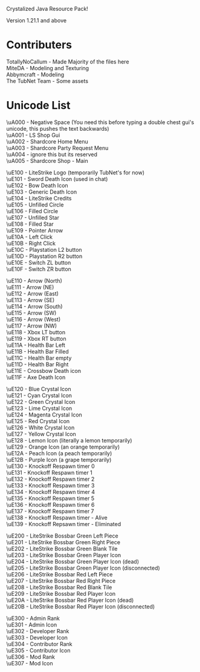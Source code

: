 Crystalized Java Resource Pack!

Version 1.21.1 and above

# Contributers
TotallyNoCallum - Made Majority of the files here<br>
MiteDA - Modeling and Texturing<br>
Abbymcraft - Modeling<br>
The TubNet Team - Some assets<br>

# Unicode List
\uA000 - Negative Space (You need this before typing a double chest gui's unicode, this pushes the text backwards) <br>
\uA001 - LS Shop Gui <br>
\uA002 - Shardcore Home Menu <br>
\uA003 - Shardcore Party Request Menu <br>
\uA004 - ignore this but its reserved <br>
\uA005 - Shardcore Shop - Main <br>

\uE100 - LiteStrike Logo (temporarily TubNet's for now) <br>
\uE101 - Sword Death Icon (used in chat) <br>
\uE102 - Bow Death Icon <br>
\uE103 - Generic Death Icon <br>
\uE104 - LiteStrike Credits <br>
\uE105 - Unfilled Circle <br>
\uE106 - Filled Circle <br>
\uE107 - Unfilled Star <br>
\uE108 - Filled Star <br>
\uE109 - Pointer Arrow <br>
\uE10A - Left Click <br>
\uE10B - Right Click <br>
\uE10C - Playstation L2 button <br>
\uE10D - Playstation R2 button <br>
\uE10E - Switch ZL button <br>
\uE10F - Switch ZR button <br>

\uE110 - Arrow (North) <br>
\uE111 - Arrow (NE) <br>
\uE112 - Arrow (East) <br>
\uE113 - Arrow (SE) <br>
\uE114 - Arrow (South) <br>
\uE115 - Arrow (SW) <br>
\uE116 - Arrow (West) <br>
\uE117 - Arrow (NW) <br>
\uE118 - Xbox LT button <br>
\uE119 - Xbox RT button <br>
\uE11A - Health Bar Left <br>
\uE11B - Health Bar Filled <br>
\uE11C - Health Bar empty <br>
\uE11D - Health Bar Right <br>
\uE11E - Crossbow Death icon <br>
\uE11F - Axe Death Icon <br>

\uE120 - Blue Crystal Icon <br>
\uE121 - Cyan Crystal Icon <br>
\uE122 - Green Crystal Icon <br>
\uE123 - Lime Crystal Icon <br>
\uE124 - Magenta Crystal Icon <br>
\uE125 - Red Crystal Icon <br>
\uE126 - White Crystal Icon <br>
\uE127 - Yellow Crystal Icon <br>
\uE128 - Lemon Icon (literally a lemon temporarily) <br>
\uE129 - Orange Icon (an orange temporarily) <br>
\uE12A - Peach Icon (a peach temporarily) <br>
\uE12B - Purple Icon (a grape temporarily) <br>
\uE130 - Knockoff Respawn timer 0 <br>
\uE131 - Knockoff Respawn timer 1 <br>
\uE132 - Knockoff Respawn timer 2 <br>
\uE133 - Knockoff Respawn timer 3 <br>
\uE134 - Knockoff Respawn timer 4 <br>
\uE135 - Knockoff Respawn timer 5 <br>
\uE136 - Knockoff Respawn timer 6 <br>
\uE137 - Knockoff Respawn timer 7 <br>
\uE138 - Knockoff Respawn timer - Alive <br>
\uE139 - Knockoff Repsawn timer - Eliminated <br>


\uE200 - LiteStrike Bossbar Green Left Piece <br>
\uE201 - LiteStrike Bossbar Green Right Piece <br>
\uE202 - LiteStrike Bossbar Green Blank Tile <br>
\uE203 - LiteStrike Bossbar Green Player Icon <br>
\uE204 - LiteStrike Bossbar Green Player Icon (dead) <br>
\uE205 - LiteStrike Bossbar Green Player Icon (disconnected) <br>
\uE206 - LiteStrike Bossbar Red Left Piece <br>
\uE207 - LiteStrike Bossbar Red Right Piece <br>
\uE208 - LiteStrike Bossbar Red Blank Tile <br>
\uE209 - LiteStrike Bossbar Red Player Icon <br>
\uE20A - LiteStrike Bossbar Red Player Icon (dead) <br>
\uE20B - LiteStrike Bossbar Red Player Icon (disconnected) <br>


\uE300 - Admin Rank  <br>
\uE301 - Admin Icon <br>
\uE302 - Developer Rank <br>
\uE303 - Developer Icon <br>
\uE304 - Contributor Rank <br>
\uE305 - Contributor Icon <br>
\uE306 - Mod Rank <br>
\uE307 - Mod Icon <br>